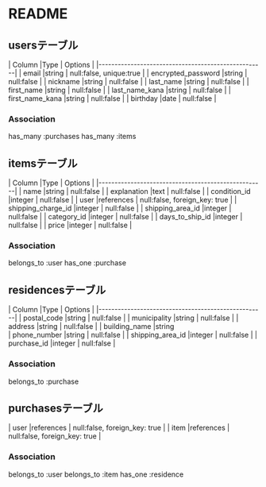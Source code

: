 # README

## usersテーブル

| Column                |Type          | Options     |
|----------------------------------------------------|
| email                 |string        | null:false, unique:true |
| encrypted_password    |string        | null:false  |
| nickname              |string        | null:false  |
| last_name             |string        | null:false  |
| first_name            |string        | null:false  |
| last_name_kana        |string        | null:false  |
| first_name_kana       |string        | null:false  |
| birthday              |date          | null:false  |




### Association
has_many :purchases
has_many :items




## itemsテーブル
| Column                |Type          | Options     |
|----------------------------------------------------|
| name                 |string        | null:false  |
| explanation          |text          | null:false  |
| condition_id            |integer        | null:false  |
| user                 |references    | null:false, foreign_key: true |
| shipping_charge_id      |integer       | null:false  |
| shipping_area_id        |integer       | null:false  |
| category_id             |integer       | null:false  |
| days_to_ship_id         |integer       | null:false  |
| price                |integer       | null:false  |

### Association
belongs_to :user
has_one :purchase


## residencesテーブル
| Column                |Type          | Options     |
|----------------------------------------------------|
| postal_code          |string        | null:false  |
| municipality         |string        | null:false  |
| address              |string        | null:false  |
| building_name        |string       
| phone_number         |string        | null:false  |
| shipping_area_id     |integer       | null:false  |
| purchase_id          |integer       | null:false  |


### Association
belongs_to :purchase


## purchasesテーブル
| user                 |references    | null:false, foreign_key: true |
| item                 |references    | null:false, foreign_key: true |



### Association

belongs_to :user
belongs_to :item
has_one :residence